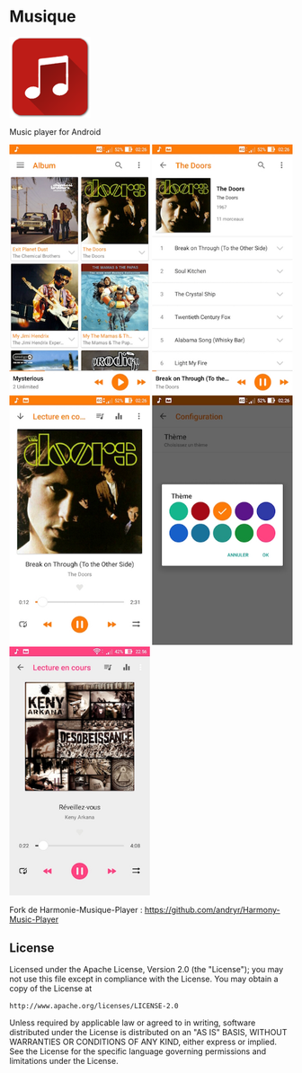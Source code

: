 # Musique
 ![Icône](/app/src/main/res/mipmap-xxhdpi/ic_launcher.png) 
 
  Music player for Android

 <img alt="screenshot" src="/screenshots/01.jpg?raw=true" width="250px" />
 <img alt="screenshot" src="/screenshots/02.jpg?raw=true" width="250px" />
 <img alt="screenshot" src="/screenshots/03.jpg?raw=true" width="250px" />
 <img alt="screenshot" src="/screenshots/04.jpg?raw=true" width="250px" />
 <img alt="screenshot" src="/screenshots/05.jpg?raw=true" width="250px" />
 

Fork de Harmonie-Musique-Player : https://github.com/andryr/Harmony-Music-Player

## License

Licensed under the Apache License, Version 2.0 (the "License");
you may not use this file except in compliance with the License.
You may obtain a copy of the License at

    http://www.apache.org/licenses/LICENSE-2.0

Unless required by applicable law or agreed to in writing, software
distributed under the License is distributed on an "AS IS" BASIS,
WITHOUT WARRANTIES OR CONDITIONS OF ANY KIND, either express or implied.
See the License for the specific language governing permissions and
limitations under the License.
